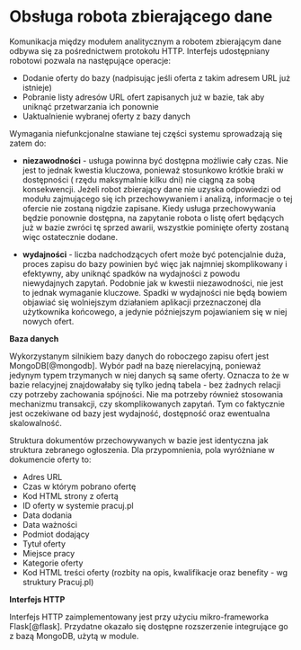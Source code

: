 # Obsługa robota zbierającego dane

Komunikacja między modułem analitycznym a robotem zbierającym dane odbywa
się za pośrednictwem protokołu HTTP. Interfejs udostępniany robotowi pozwala
na następujące operacje:

+ Dodanie oferty do bazy (nadpisując jeśli oferta z takim adresem URL już istnieje)
+ Pobranie listy adresów URL ofert zapisanych już w bazie, tak aby uniknąć przetwarzania ich ponownie
+ Uaktualnienie wybranej oferty z bazy danych
  
  
Wymagania niefunkcjonalne stawiane tej części systemu sprowadzają się zatem do:

+ **niezawodności** - usługa powinna być dostępna możliwie cały czas. Nie jest to
  jednak kwestia kluczowa, ponieważ stosunkowo krótkie braki w dostępności (
  rzędu maksymalnie kilku dni) nie ciągną za sobą konsekwencji.
  Jeżeli robot zbierający dane nie uzyska odpowiedzi od modułu zajmującego się
  ich przechowywaniem i analizą, informacje o tej ofercie nie zostaną nigdzie zapisane.
  Kiedy usługa przechowywania będzie ponownie dostępna, na zapytanie robota
  o listę ofert będących już w bazie zwróci tę sprzed awarii, wszystkie pominięte
  oferty zostaną więc ostatecznie dodane.

+ **wydajności** - liczba nadchodzących ofert może być potencjalnie duża, proces
  zapisu do bazy powinien być więc jak najmniej skomplikowany i efektywny, aby
  uniknąć spadków na wydajności z powodu niewydajnych zapytań. Podobnie jak
  w kwestii niezawodności, nie jest to jednak wymaganie kluczowe. Spadki
  w wydajności nie będą bowiem objawiać się wolniejszym działaniem aplikacji
  przeznaczonej dla użytkownika końcowego, a jedynie późniejszym pojawianiem
  się w niej nowych ofert.
  


**Baza danych**

Wykorzystanym silnikiem bazy danych do roboczego zapisu ofert jest MongoDB[@mongodb].
Wybór padł na bazę nierelacyjną, ponieważ jedynym typem trzymanych
w niej danych są same oferty. Oznacza to że w bazie relacyjnej znajdowałaby się
tylko jedną tabela - bez żadnych relacji czy potrzeby zachowania spójności.
Nie ma potrzeby również stosowania mechanizmu transakcji, czy skomplikowanych
zapytań. Tym co faktycznie jest oczekiwane od bazy jest wydajność, dostępność
oraz ewentualna skalowalność.

Struktura dokumentów przechowywanych w bazie jest identyczna jak struktura
zebranego ogłoszenia. Dla przypomnienia, pola wyróżniane w dokumencie
oferty to:

+ Adres URL
+ Czas w którym pobrano ofertę
+ Kod HTML strony z ofertą
+ ID oferty w systemie pracuj.pl
+ Data dodania
+ Data ważności
+ Podmiot dodający
+ Tytuł oferty
+ Miejsce pracy
+ Kategorie oferty
+ Kod HTML treści oferty (rozbity na opis, kwalifikacje oraz benefity - wg
  struktury Pracuj.pl)
  

**Interfejs HTTP**

Interfejs HTTP zaimplementowany jest przy użyciu mikro-frameworka Flask[@flask].
Przydatne okazało się dostępne rozszerzenie integrujące go z bazą
MongoDB, użytą w module.


